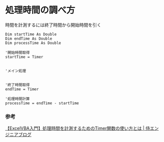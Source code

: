 # 処理時間の調べ方

時間を計測するには終了時間から開始時間を引く

```vba
Dim startTime As Double
Dim endTime As Double
Dim processTime As Double
 
'開始時間取得
startTime = Timer
 
 
'メイン処理
 
 
'終了時間取得
endTime = Timer
 
'処理時間計算
processTime = endTime - startTime
```

### 参考

[【ExcelVBA入門】処理時間を計測するためのTimer関数の使い方とは \| 侍エンジニアブログ](https://www.sejuku.net/blog/69319)